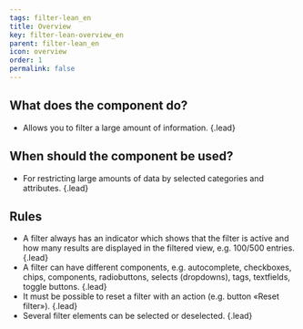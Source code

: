 ```yaml
---
tags: filter-lean_en
title: Overview
key: filter-lean-overview_en
parent: filter-lean_en
icon: overview
order: 1
permalink: false  
---
```


## What does the component do?
* Allows you to filter a large amount of information. {.lead}

## When should the component be used?
* For restricting large amounts of data by selected categories and attributes. {.lead}

## Rules
* A filter always has an indicator which shows that the filter is active and how many results are displayed in the filtered view, e.g. 100/500 entries. {.lead}
* A filter can have different components, e.g. <sbb-link variant="inline" type="button" href="/en/design-system/lean/components/autocompletion">autocomplete</sbb-link>, <sbb-link variant="inline" type="button" href="/en/design-system/lean/components/checkbox">checkboxes</sbb-link>, <sbb-link variant="inline" type="button" href="/en/design-system/lean/components/chip">chips</sbb-link>, <sbb-link variant="inline" type="button" href="/en/design-system/lean/components/datepicker">components</sbb-link>, <sbb-link variant="inline" type="button" href="/en/design-system/lean/components/radiobutton">radiobuttons</sbb-link>, <sbb-link variant="inline" type="button" href="/en/design-system/lean/components/select">selects (dropdowns)</sbb-link>, <sbb-link variant="inline" type="button" href="/en/design-system/lean/components/tag">tags</sbb-link>, <sbb-link variant="inline" type="button" href="/en/design-system/lean/components/textfield">textfields</sbb-link>, <sbb-link variant="inline" type="button" href="/en/design-system/lean/components/toggle">toggle buttons</sbb-link>. {.lead}
* It must be possible to reset a filter with an action (e.g. button «Reset filter»). {.lead}
* Several filter elements can be selected or deselected. {.lead}
